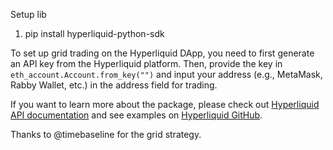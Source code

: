 Setup lib
1. pip install hyperliquid-python-sdk

To set up grid trading on the Hyperliquid DApp, you need to first generate an API key from the Hyperliquid platform.
Then, provide the key in `eth_account.Account.from_key("")` and input your address (e.g., MetaMask, Rabby Wallet, etc.) in the address field for trading.  

If you want to learn more about the package, please check out [Hyperliquid API documentation](https://hyperliquid.gitbook.io/hyperliquid-docs/for-developers/api) 
and see examples on [Hyperliquid GitHub](https://github.com/hyperliquid-dex/hyperliquid-python-sdk).

Thanks to @timebaseline for the grid strategy.
